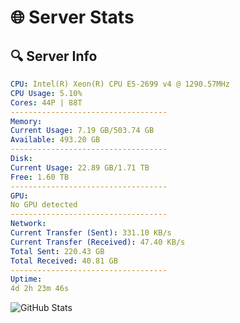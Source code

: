 # 🌐 Server Stats
## 🔍 Server Info
```yaml
CPU: Intel(R) Xeon(R) CPU E5-2699 v4 @ 1290.57MHz
CPU Usage: 5.10%
Cores: 44P | 88T
-----------------------------------
Memory:
Current Usage: 7.19 GB/503.74 GB
Available: 493.20 GB
-----------------------------------
Disk:
Current Usage: 22.89 GB/1.71 TB
Free: 1.60 TB
-----------------------------------
GPU:
No GPU detected
-----------------------------------
Network:
Current Transfer (Sent): 331.10 KB/s
Current Transfer (Received): 47.40 KB/s
Total Sent: 220.43 GB
Total Received: 40.81 GB
-----------------------------------
Uptime:
4d 2h 23m 46s
```
![GitHub Stats](https://img.shields.io/badge/Updated-2025-04-23_19:32:34-blue)
